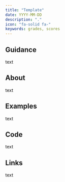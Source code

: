 ```yaml
---
title: "Template"
date: YYYY-MM-DD
description: "."
icon: "fa-solid fa-"
keywords: grades, scores
---
```


## Guidance

text

## About

text

## Examples

text

## Code

text

## Links

text